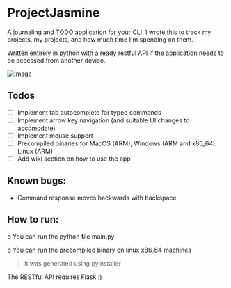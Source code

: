 # ProjectJasmine
A journaling and TODO application for your CLI. I wrote this to track my projects, my projects, and how much time I'm spending on them.

Written entirely in python with a ready restful API if the application needs to be accessed from another device.

![image](https://github.com/TheAbyssBr0/ProjectJasmine/assets/63530018/cf5c65e7-44cd-49f5-a35f-dcd9af07a9fb)

## Todos
- [ ] Implement tab autocomplete for typed commands
- [ ] Implement arrow key navigation (and suitable UI changes to accomodate)
- [ ] Implement mouse support
- [ ] Precompiled binaries for MacOS (ARM), Windows (ARM and x86_64), Linux (ARM)
- [ ] Add wiki section on how to use the app

## Known bugs:
* Command response moves backwards with backspace

How to run:
---
o You can run the python file main.py

o You can run the precompiled binary on linux x86_64 machines
  > it was generated using pyinstaller

The RESTful API requires Flask :)
